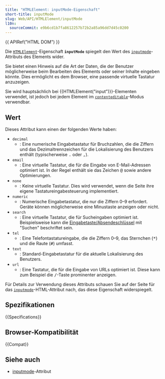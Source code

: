 ```yaml
---
title: "HTMLElement: inputMode-Eigenschaft"
short-title: inputMode
slug: Web/API/HTMLElement/inputMode
l10n:
  sourceCommit: e9b6cd1b7fa8612257b72b2a85a96dd7d45c0200
---
```


{{ APIRef("HTML DOM") }}

Die [`HTMLElement`](/de/docs/Web/API/HTMLElement)-Eigenschaft **`inputMode`** spiegelt den Wert des [`inputmode`](/de/docs/Web/HTML/Reference/Global_attributes/inputmode)-Attributs des Elements wider.

Sie bietet einen Hinweis auf die Art der Daten, die der Benutzer möglicherweise beim Bearbeiten des Elements oder seiner Inhalte eingeben könnte. Dies ermöglicht es dem Browser, eine passende virtuelle Tastatur anzuzeigen.

Sie wird hauptsächlich bei {{HTMLElement("input")}}-Elementen verwendet, ist jedoch bei jedem Element im [`contenteditable`](/de/docs/Web/HTML/Reference/Global_attributes/contenteditable)-Modus verwendbar.

## Wert

Dieses Attribut kann einen der folgenden Werte haben:

- `decimal`
  - : Eine numerische Eingabetastatur für Bruchzahlen, die die Ziffern und das Dezimaltrennzeichen für die Lokalisierung des Benutzers enthält (typischerweise <kbd>.</kbd> oder <kbd>,</kbd>).
- `email`
  - : Eine virtuelle Tastatur, die für die Eingabe von E-Mail-Adressen optimiert ist.
    In der Regel enthält sie das Zeichen <kbd>@</kbd> sowie andere Optimierungen.
- `none`
  - : Keine virtuelle Tastatur. Dies wird verwendet, wenn die Seite ihre eigene Tastatureingabesteuerung implementiert.
- `numeric`
  - : Numerische Eingabetastatur, die nur die Ziffern 0–9 erfordert.
    Geräte können möglicherweise eine Minustaste anzeigen oder nicht.
- `search`
  - : Eine virtuelle Tastatur, die für Sucheingaben optimiert ist.
    Beispielsweise kann die [Eingabetaste/Absendeschlüssel](https://html.spec.whatwg.org/multipage/interaction.html#input-modalities:-the-enterkeyhint-attribute) mit "Suchen" beschriftet sein.
- `tel`
  - : Eine Telefontastatureingabe, die die Ziffern 0–9, das Sternchen (<kbd>\*</kbd>) und die Raute (<kbd>#</kbd>) umfasst.
- `text`
  - : Standard-Eingabetastatur für die aktuelle Lokalisierung des Benutzers.
- `url`
  - : Eine Tastatur, die für die Eingabe von URLs optimiert ist.
    Diese kann zum Beispiel die <kbd>/</kbd>-Taste prominenter anzeigen.

Für Details zur Verwendung dieses Attributs schauen Sie auf der Seite für das [`inputmode`](/de/docs/Web/HTML/Reference/Global_attributes/inputmode)-HTML-Attribut nach, das diese Eigenschaft widerspiegelt.

## Spezifikationen

{{Specifications}}

## Browser-Kompatibilität

{{Compat}}

## Siehe auch

- [inputmode](/de/docs/Web/HTML/Reference/Global_attributes/inputmode)-Attribut
